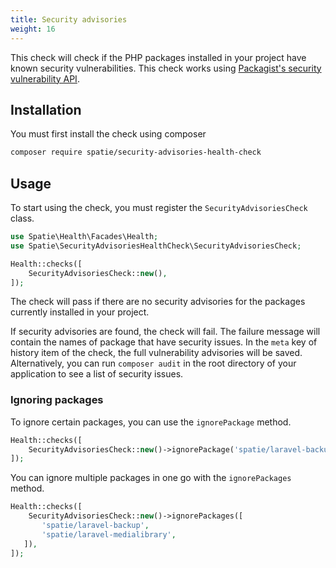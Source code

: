 ```yaml
---
title: Security advisories
weight: 16
---
```


This check will check if the PHP packages installed in your project have known security vulnerabilities. This check works using [Packagist's security vulnerability API](https://php.watch/articles/composer-audit#packagist-vuln-list-api). 

## Installation

You must first install the check using composer

```bash
composer require spatie/security-advisories-health-check
```

## Usage

To start using the check, you must register the `SecurityAdvisoriesCheck` class.

```php
use Spatie\Health\Facades\Health;
use Spatie\SecurityAdvisoriesHealthCheck\SecurityAdvisoriesCheck;

Health::checks([
    SecurityAdvisoriesCheck::new(),
]);
```

The check will pass if there are no security advisories for the packages currently installed in your project.

If security advisories are found, the check will fail. The failure message will contain the names of package that have security issues. In the `meta` key of history item of the check, the full vulnerability advisories will be saved. Alternatively, you can run `composer audit` in the root directory of your application to see a list of security issues.

### Ignoring packages

To ignore certain packages, you can use the `ignorePackage` method.

```php
Health::checks([
    SecurityAdvisoriesCheck::new()->ignorePackage('spatie/laravel-backup'),
]);
```

You can ignore multiple packages in one go with the `ignorePackages` method.

```php
Health::checks([
    SecurityAdvisoriesCheck::new()->ignorePackages([
       'spatie/laravel-backup',
       'spatie/laravel-medialibrary',
   ]),
]);
```
